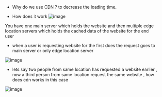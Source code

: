 - Why do we use CDN ? 
to decrease the loading time.

- How does it work
  ![image](https://github.com/user-attachments/assets/a9d57e05-8561-4ca6-b089-d46b4779c37c)

You have one main server which holds the website and then multiple edge location servers which holds the cached data of the website for the end user

- when a user is requesting website for the first does the request goes to main server or only edge location server

![image](https://github.com/user-attachments/assets/e65e185e-d3f0-4556-8881-06f061feed2d)

- lets say two people from same location has requested a website earlier , now a third person from same location request the same website , how does cdn works in this case

![image](https://github.com/user-attachments/assets/f840772b-9471-4130-a2fa-6ebeac7c93fb)

